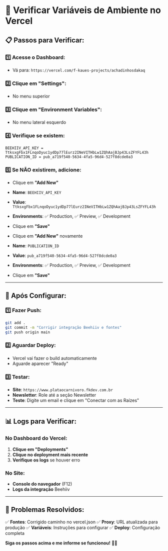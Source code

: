 # 🔧 Verificar Variáveis de Ambiente no Vercel

## **📋 Passos para Verificar:**

### **1️⃣ Acesse o Dashboard:**
- Vá para: `https://vercel.com/f-kaues-projects/achadinhosdakaq`

### **2️⃣ Clique em "Settings":**
- No menu superior

### **3️⃣ Clique em "Environment Variables":**
- No menu lateral esquerdo

### **4️⃣ Verifique se existem:**
```
BEEHIIV_API_KEY = TtksxgFbx1FLnqoDyuc1ydDp77lEurz2INeVITHbLw1ZQhAajBJp43LsZFYFL43h
PUBLICATION_ID = pub_a719f540-5634-4fa5-96d4-527f8dcde0a3
```

### **5️⃣ Se NÃO existirem, adicione:**
- Clique em **"Add New"**
- **Name**: `BEEHIIV_API_KEY`
- **Value**: `TtksxgFbx1FLnqoDyuc1ydDp77lEurz2INeVITHbLw1ZQhAajBJp43LsZFYFL43h`
- **Environments**: ✅ Production, ✅ Preview, ✅ Development
- Clique em **"Save"**

- Clique em **"Add New"** novamente
- **Name**: `PUBLICATION_ID`
- **Value**: `pub_a719f540-5634-4fa5-96d4-527f8dcde0a3`
- **Environments**: ✅ Production, ✅ Preview, ✅ Development
- Clique em **"Save"**

---

## **🚀 Após Configurar:**

### **1️⃣ Fazer Push:**
```bash
git add .
git commit -m "Corrigir integração Beehiiv e fontes"
git push origin main
```

### **2️⃣ Aguardar Deploy:**
- Vercel vai fazer o build automaticamente
- Aguarde aparecer "Ready"

### **3️⃣ Testar:**
- **Site**: `https://www.plataocarnivoro.fkdev.com.br`
- **Newsletter**: Role até a seção Newsletter
- **Teste**: Digite um email e clique em "Conectar com as Raízes"

---

## **📊 Logs para Verificar:**

### **No Dashboard do Vercel:**
1. **Clique em "Deployments"**
2. **Clique no deployment mais recente**
3. **Verifique os logs** se houver erro

### **No Site:**
- **Console do navegador** (F12)
- **Logs da integração** Beehiiv

---

## **🎯 Problemas Resolvidos:**

✅ **Fontes**: Corrigido caminho no vercel.json
✅ **Proxy**: URL atualizada para produção
✅ **Variáveis**: Instruções para configurar
✅ **Deploy**: Configuração completa

**Siga os passos acima e me informe se funcionou!** 🚀✨
